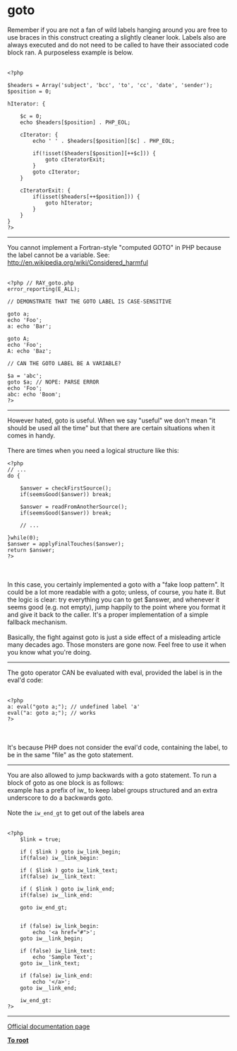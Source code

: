 # goto



Remember if you are not a fan of wild labels hanging around you are free to use braces in this construct creating a slightly cleaner look. Labels also are always executed and do not need to be called to have their associated code block ran. A purposeless example is below.<br><br>

```
<?php

$headers = Array('subject', 'bcc', 'to', 'cc', 'date', 'sender');
$position = 0;

hIterator: {

    $c = 0;
    echo $headers[$position] . PHP_EOL;

    cIterator: {
        echo ' ' . $headers[$position][$c] . PHP_EOL;

        if(!isset($headers[$position][++$c])) {
            goto cIteratorExit;
        }
        goto cIterator;
    }

    cIteratorExit: {
        if(isset($headers[++$position])) {
            goto hIterator;
        }
    }
}
?>
```
  

---

You cannot implement a Fortran-style "computed GOTO" in PHP because the label cannot be a variable. See: http://en.wikipedia.org/wiki/Considered_harmful<br><br>

```
<?php // RAY_goto.php
error_reporting(E_ALL);

// DEMONSTRATE THAT THE GOTO LABEL IS CASE-SENSITIVE

goto a;
echo 'Foo';
a: echo 'Bar';

goto A;
echo 'Foo';
A: echo 'Baz';

// CAN THE GOTO LABEL BE A VARIABLE?

$a = 'abc';
goto $a; // NOPE: PARSE ERROR
echo 'Foo';
abc: echo 'Boom';
?>
```
  

---

However hated, goto is useful. When we say "useful" we don&apos;t mean "it should be used all the time" but that there are certain situations when it comes in handy.<br><br>There are times when you need a logical structure like this:<br>

```
<?php
// ...
do {

    $answer = checkFirstSource();
    if(seemsGood($answer)) break;

    $answer = readFromAnotherSource();
    if(seemsGood($answer)) break;

    // ...

}while(0);
$answer = applyFinalTouches($answer);
return $answer;
?>
```
<br><br>In this case, you certainly implemented a goto with a "fake loop pattern".  It could be a lot more readable with a goto; unless, of course, you hate it.  But the logic is clear: try everything you can to get $answer, and whenever it seems good (e.g. not empty), jump happily to the point where you format it and give it back to the caller.  It&apos;s a proper implementation of a simple fallback mechanism.<br><br>Basically, the fight against goto is just a side effect of a misleading article many decades ago.  Those monsters are gone now.  Feel free to use it when you know what you&apos;re doing.  

---

The goto operator CAN be evaluated with eval, provided the label is in the eval&apos;d code:<br><br>

```
<?php
a: eval("goto a;"); // undefined label 'a'
eval("a: goto a;"); // works
?>
```
<br><br>It&apos;s because PHP does not consider the eval&apos;d code, containing the label, to be in the same "file" as the goto statement.  

---

You are also allowed to jump backwards with a goto statement. To run a block of goto as one block is as follows:<br>example has a prefix of iw_ to keep label groups structured and an extra underscore to do a backwards goto.<br><br>Note the `iw_end_gt` to get out of the labels area<br><br>

```
<?php
    $link = true;

    if ( $link ) goto iw_link_begin; 
    if(false) iw__link_begin:
    
    if ( $link ) goto iw_link_text;
    if(false) iw__link_text:
    
    if ( $link ) goto iw_link_end;
    if(false) iw__link_end:
    
    goto iw_end_gt;
    
    
    if (false) iw_link_begin:
        echo '<a href="#">';
    goto iw__link_begin;
    
    if (false) iw_link_text:
        echo 'Sample Text';
    goto iw__link_text;
    
    if (false) iw_link_end:
        echo '</a>';
    goto iw__link_end;
    
    iw_end_gt:
?>
```
  

---

[Official documentation page](https://www.php.net/manual/en/control-structures.goto.php)

**[To root](/README.md)**